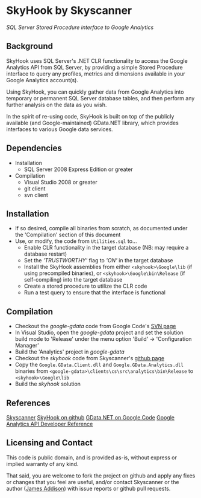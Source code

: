 ﻿SkyHook by Skyscanner
===
*SQL Server Stored Procedure interface to Google Analytics*

Background
---
SkyHook uses SQL Server's .NET CLR functionality to access the Google Analytics API from SQL Server, by providing a simple Stored Procedure interface to query any profiles, metrics and dimensions available in your Google Analytics account(s).

Using SkyHook, you can quickly gather data from Google Analytics into temporary or permanent SQL Server database tables, and then perform any further analysis on the data as you wish.

In the spirit of re-using code, SkyHook is built on top of the publicly available (and Google-maintained) GData.NET library, which provides interfaces to various Google data services.

Dependencies
---

* Installation
  * SQL Server 2008 Express Edition or greater
* Compilation
  * Visual Studio 2008 or greater
  * git client
  * svn client

Installation
---

* If so desired, compile all binaries from scratch, as documented under the 'Compilation' section of this document
* Use, or modify, the code from `Utilities.sql` to...
  * Enable CLR functionality in the target database (NB: may require a database restart)
  * Set the *'TRUSTWORTHY'* flag to *'ON'* in the target database
  * Install the SkyHook assemblies from either `<skyhook>\Google\lib` (if using precompiled binaries), or `<skyhook>\Google\bin\Release` (if self-compiling) into the target database
  * Create a stored procedure to utilize the CLR code
  * Run a test query to ensure that the interface is functional

Compilation
---

* Checkout the *google-gdata* code from Google Code's [SVN page](http://code.google.com/apis/gdata/)
* In Visual Studio, open the *google-gdata* project and set the solution build mode to 'Release' under the menu option 'Build' -> 'Configuration Manager'
* Build the 'Analytics' project in *google-gdata*
* Checkout the *skyhook* code from Skyscanner's [github page](https://github.com/skyscanner/skyhook)
* Copy the `Google.GData.Client.dll` and `Google.GData.Analytics.dll` binaries from `<google-gdata>\clients\cs\src\analytics\bin\Release` to `<skyhook>\Google\lib`
* Build the *skyhook* solution

References
---

[Skyscanner](http://www.skyscanner.net/)
[SkyHook on github](https://github.com/skyscanner/skyhook)
[GData.NET on Google Code](http://code.google.com/apis/gdata/)
[Google Analytics API Developer Reference](http://code.google.com/apis/analytics/docs/)

Licensing and Contact
---
This code is public domain, and is provided as-is, without express or implied warranty of any kind.

That said, you are welcome to fork the project on github and apply any fixes or changes that you feel are useful, and/or contact Skyscanner or the author ([James Addison](mailto:jay@jp-hosting.net)) with issue reports or github pull requests.